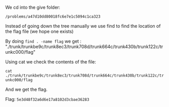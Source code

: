 We cd into the give folder:

`/problems/a47d10dd80018fc6e7e1c5094c1ca323`

Instead of going down the tree manually we use find to find the location of the flag file (we hope one exists)

By doing `find . -name flag` we get : "./trunk/trunkbe9c/trunk8ec3/trunk708d/trunk664c/trunk430b/trunk122c/trunkc000/flag"

Using cat we check the contents of the file:

`cat ./trunk/trunkbe9c/trunk8ec3/trunk708d/trunk664c/trunk430b/trunk122c/trunkc000/flag`

And we get the flag.

Flag: `5e3d48f32a6d6e17a8102d3cbae36283`
